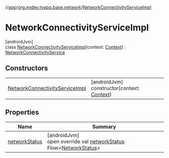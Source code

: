 //[app](../../../index.md)/[org.mjdev.tvapp.base.network](../index.md)/[NetworkConnectivityServiceImpl](index.md)

# NetworkConnectivityServiceImpl

[androidJvm]\
class [NetworkConnectivityServiceImpl](index.md)(context: [Context](https://developer.android.com/reference/kotlin/android/content/Context.html)) : [NetworkConnectivityService](../-network-connectivity-service/index.md)

## Constructors

| | |
|---|---|
| [NetworkConnectivityServiceImpl](-network-connectivity-service-impl.md) | [androidJvm]<br>constructor(context: [Context](https://developer.android.com/reference/kotlin/android/content/Context.html)) |

## Properties

| Name | Summary |
|---|---|
| [networkStatus](network-status.md) | [androidJvm]<br>open override val [networkStatus](network-status.md): Flow&lt;[NetworkStatus](../-network-status/index.md)&gt; |
